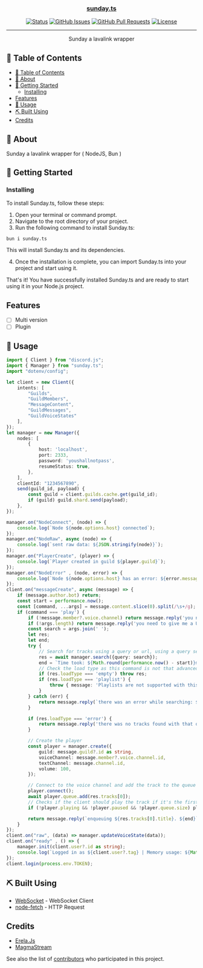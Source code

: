 <p align="center">
  <a href="" rel="noopener">
</p>

<h3 align="center">sunday.ts</h3>

<div align="center">

[![Status](https://img.shields.io/badge/status-active-success.svg)]()
[![GitHub Issues](https://img.shields.io/github/issues/FAYStarNext/Sunday.ts.svg)](https://github.com/FAYStarNext/Sunday.ts/issues)
[![GitHub Pull Requests](https://img.shields.io/github/issues-pr/FAYStarNext/Sunday.ts.svg)](https://github.com/FAYStarNext/Sunday.ts/pulls)
[![License](https://img.shields.io/badge/license-MIT-blue.svg)](/LICENSE)

</div>

---

<p align="center"> Sunday a lavalink wrapper
    <br> 
</p>

## 📝 Table of Contents

- [📝 Table of Contents](#-table-of-contents)
- [🧐 About ](#-about-)
- [🏁 Getting Started ](#-getting-started-)
  - [Installing](#installing)
- [Features](#features)
- [🎈 Usage ](#-usage-)
- [⛏️ Built Using ](#️-built-using-)
- [Credits](#credits)

## 🧐 About <a name = "about"></a>

Sunday a lavalink wrapper for ( NodeJS, Bun )

## 🏁 Getting Started <a name = "getting_started"></a>

### Installing

To install Sunday.ts, follow these steps:

1. Open your terminal or command prompt.
2. Navigate to the root directory of your project.
3. Run the following command to install Sunday.ts:

  ```sh
  bun i sunday.ts
  ```

  This will install Sunday.ts and its dependencies.

4. Once the installation is complete, you can import Sunday.ts into your project and start using it.

That's it! You have successfully installed Sunday.ts and are ready to start using it in your Node.js project.

## Features
- [ ] Multi version
- [ ] Plugin

## 🎈 Usage <a name="usage"></a>

```ts
import { Client } from "discord.js";
import { Manager } from "sunday.ts";
import "dotenv/config";

let client = new Client({
    intents: [
        "Guilds",
        "GuildMembers",
        "MessageContent",
        "GuildMessages",
        "GuildVoiceStates"
    ],
});
let manager = new Manager({
    nodes: [
        {
            host: 'localhost',
            port: 2333,
            password: 'youshallnotpass',
            resumeStatus: true,
        },
    ],
    clientId: "1234567890",
    send(guild_id, payload) {
        const guild = client.guilds.cache.get(guild_id);
        if (guild) guild.shard.send(payload);
    },
});

manager.on("NodeConnect", (node) => {
    console.log(`Node ${node.options.host} connected`);
});
manager.on("NodeRaw", async (node) => {
    console.log(`sent raw data: ${JSON.stringify(node)}`);
});
manager.on("PlayerCreate", (player) => {
    console.log(`Player created in guild ${player.guild}`);
});
manager.on("NodeError" , (node, error) => {
    console.log(`Node ${node.options.host} has an error: ${error.message}`);
});
client.on("messageCreate", async (message) => {
    if (message.author.bot) return;
    const start = performance.now();
    const [command, ...args] = message.content.slice(0).split(/\s+/g);
    if (command === 'play') {
        if (!message.member?.voice.channel) return message.reply('you need to join a voice channel.');
        if (!args.length) return message.reply('you need to give me a URL or a search term.');
        const search = args.join(' ');
        let res;
        let end;
        try {
            // Search for tracks using a query or url, using a query searches youtube automatically and the track requester object
            res = await manager.search({query: search});
            end = `Time took: ${Math.round(performance.now() - start)}ms.`;
            // Check the load type as this command is not that advanced for basics
            if (res.loadType === 'empty') throw res;
            if (res.loadType === 'playlist') {
                throw { message: 'Playlists are not supported with this command.' };
            }
        } catch (err) {
            return message.reply(`there was an error while searching: ${err}`);
        }

        if (res.loadType === 'error') {
            return message.reply('there was no tracks found with that query.');
        }

        // Create the player
        const player = manager.create({
            guild: message.guild?.id as string,
            voiceChannel: message.member?.voice.channel.id,
            textChannel: message.channel.id,
            volume: 100,
        });

        // Connect to the voice channel and add the track to the queue
        player.connect();
        await player.queue.add(res.tracks[0]);
        // Checks if the client should play the track if it's the first one added
        if (!player.playing && !player.paused && !player.queue.size) player.play();

        return message.reply(`enqueuing ${res.tracks[0].title}. ${end}`);
    }
});
client.on("raw", (data) => manager.updateVoiceState(data));
client.on("ready" , () => {
    manager.init(client.user?.id as string);
    console.log(`Logged in as ${client.user?.tag} | Memory usage: ${Math.round(process.memoryUsage().heapUsed / 1024 / 1024)}MB`);
});
client.login(process.env.TOKEN);
```

## ⛏️ Built Using <a name = "built_using"></a>

- [WebSocket](https://github.com/websockets/ws) - WebSocket Client
- [node-fetch](https://github.com/node-fetch/node-fetch) - HTTP Request
## Credits

- [Erela.Js](https://github.com/MenuDocs/erela.js)
- [MagmaStream](https://github.com/Blackfort-Hosting/magmastream/)

See also the list of [contributors](https://github.com/FAYStarNext/Sunday.ts/contributors) who participated in this project.